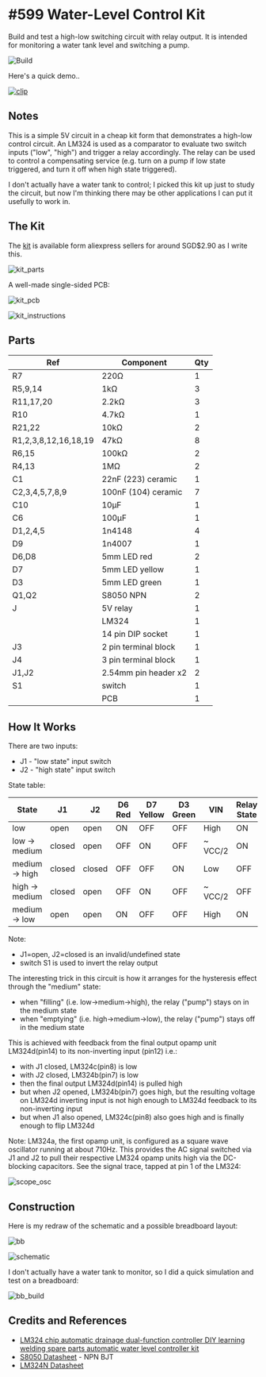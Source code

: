 # #599 Water-Level Control Kit

Build and test a high-low switching circuit with relay output. It is intended for monitoring a water tank level and switching a pump.

![Build](./assets/WaterLevelControlKit_build.jpg?raw=true)

Here's a quick demo..

[![clip](https://img.youtube.com/vi/j3tgy-CU2bo/0.jpg)](https://www.youtube.com/watch?v=j3tgy-CU2bo)

## Notes

This is a simple 5V circuit in a cheap kit form that demonstrates a high-low control circuit.
An LM324 is used as a comparator to evaluate two switch inputs ("low", "high") and trigger a relay accordingly.
The relay can be used to control a compensating service (e.g. turn on a pump if low state triggered, and turn it off when high state triggered).

I don't actually have a water tank to control; I picked this kit up just to study the circuit,
but now I'm thinking there may be other applications I can put it usefully to work in.

## The Kit

The [kit](https://www.aliexpress.com/item/1005003449634082.html) is available form aliexpress sellers for around SGD$2.90 as I write this.

![kit_parts](./assets/kit_parts.jpg?raw=true)

A well-made single-sided PCB:

![kit_pcb](./assets/kit_pcb.jpg?raw=true)

![kit_instructions](./assets/kit_instructions.jpg?raw=true)

## Parts

| Ref                  | Component            | Qty |
|----------------------|----------------------|-----|
| R7                   | 220Ω                 |  1  |
| R5,9,14              | 1kΩ                  |  3  |
| R11,17,20            | 2.2kΩ                |  3  |
| R10                  | 4.7kΩ                |  1  |
| R21,22               | 10kΩ                 |  2  |
| R1,2,3,8,12,16,18,19 | 47kΩ                 |  8  |
| R6,15                | 100kΩ                |  2  |
| R4,13                | 1MΩ                  |  2  |
| C1                   | 22nF (223) ceramic   |  1  |
| C2,3,4,5,7,8,9       | 100nF (104) ceramic  |  7  |
| C10                  | 10µF                 |  1  |
| C6                   | 100µF                |  1  |
| D1,2,4,5             | 1n4148               |  4  |
| D9                   | 1n4007               |  1  |
| D6,D8                | 5mm LED red          |  2  |
| D7                   | 5mm LED yellow       |  1  |
| D3                   | 5mm LED green        |  1  |
| Q1,Q2                | S8050 NPN            |  2  |
| J                    | 5V relay             |  1  |
|                      | LM324                |  1  |
|                      | 14 pin DIP socket    |  1  |
| J3                   | 2 pin terminal block |  1  |
| J4                   | 3 pin terminal block |  1  |
| J1,J2                | 2.54mm pin header x2 |  2  |
| S1                   | switch               |  1  |
|                      | PCB                  |  1  |

## How It Works

There are two inputs:

* J1 - "low state" input switch
* J2 - "high state" input switch

State table:

| State          | J1     | J2     | D6 Red | D7 Yellow | D3 Green | VIN | Relay State |
|----------------|--------|--------|--------|-----------|----------|-----|--------------|
| low            | open   | open   | ON     | OFF       | OFF      | High    | ON  |
| low -> medium  | closed | open   | OFF    | ON        | OFF      | ~ VCC/2 | ON  |
| medium -> high | closed | closed | OFF    | OFF       | ON       | Low     | OFF |
| high -> medium | closed | open   | OFF    | ON        | OFF      | ~ VCC/2 | OFF |
| medium -> low  | open   | open   | ON     | OFF       | OFF      | High    | ON  |

Note:

* J1=open, J2=closed is an invalid/undefined state
* switch S1 is used to invert the relay output

The interesting trick in this circuit is how it arranges for the hysteresis effect through the "medium" state:

* when "filling" (i.e. low->medium->high), the relay ("pump") stays on in the medium state
* when "emptying" (i.e. high->medium->low), the relay ("pump") stays off in the medium state

This is achieved with feedback from the final output opamp unit LM324d(pin14) to its non-inverting input (pin12) i.e.:

* with J1 closed, LM324c(pin8) is low
* with J2 closed, LM324b(pin7) is low
* then the final output LM324d(pin14) is pulled high
* but when J2 opened, LM324b(pin7) goes high, but the resulting voltage on LM324d inverting input is not high enough to LM324d feedback to its non-inverting input
* but when J1 also opened, LM324c(pin8) also goes high and is finally enough to flip LM324d

Note: LM324a, the first opamp unit, is configured as a square wave oscillator running at about 710Hz.
This provides the AC signal switched via J1 and J2 to pull their respective LM324 opamp units high
via the DC-blocking capacitors. See the signal trace, tapped at pin 1 of the LM324:

![scope_osc](./assets/scope_osc.gif?raw=true)

## Construction

Here is my redraw of the schematic and a possible breadboard layout:

![bb](./assets/WaterLevelControlKit_bb.jpg?raw=true)

![schematic](./assets/WaterLevelControlKit_schematic.jpg?raw=true)

I don't actually have a water tank to monitor, so I did a quick simulation and test on a breadboard:

![bb_build](./assets/WaterLevelControlKit_bb_build.jpg?raw=true)

## Credits and References

* [LM324 chip automatic drainage dual-function controller DIY learning welding spare parts automatic water level controller kit](https://www.aliexpress.com/item/1005003449634082.html)
* [S8050 Datasheet](http://electronics.se-ed.com/magic/s8050.pdf) - NPN BJT
* [LM324N Datasheet](https://www.futurlec.com/Linear/LM324N.shtml)
